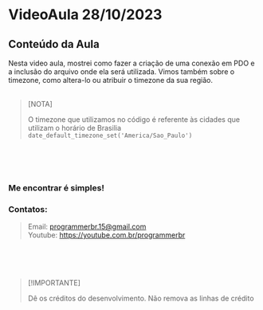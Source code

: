 # VideoAula 28/10/2023

## Conteúdo da Aula

Nesta video aula, mostrei como fazer a criação de uma conexão em PDO e a inclusão do arquivo onde ela será utilizada.
Vimos também sobre o timezone, como altera-lo ou atribuir o timezone da sua região.
<br />
<br />
>[NOTA]
>
>O timezone que utilizamos no código é referente às cidades que utilizam o horário de Brasilia
`date_default_timezone_set('America/Sao_Paulo')`

<br />
<br />
<br />


### Me encontrar é simples!
### Contatos:
> Email: programmerbr.15@gmail.com<br />
> Youtube: https://youtube.com.br/programmerbr

<br />
<br />
<br />

> [!IMPORTANTE]
>  
> Dê os créditos do desenvolvimento. Não remova as linhas de crédito
